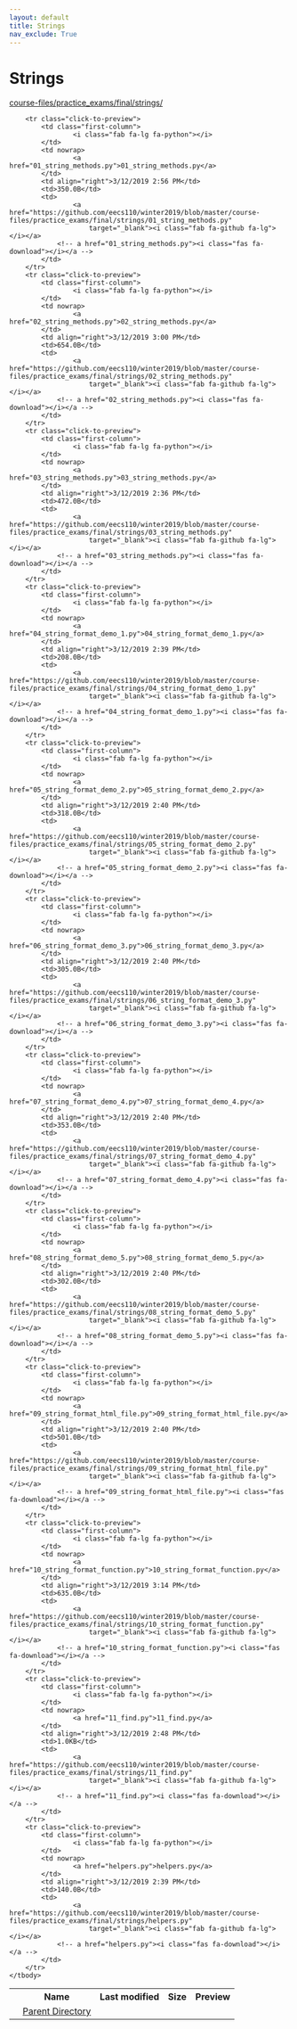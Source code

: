 ```yaml
---
layout: default
title: Strings
nav_exclude: True
---
```


# Strings

[course-files/practice_exams/final/strings/](.)

<table class="tbl-files">
    <tbody>
        <tr>
            <th valign="top"></th>
            <th>Name</th>
            <th>Last modified</th>
            <th>Size</th>
            <th>Preview</th>
        </tr>
        <tr>
            <td valign="top">
                <i class="fa fa-folder-open"></i>
            </td>
            <td><a href="../">Parent Directory</a></td>
            <td>&nbsp;</td>
            <td>&nbsp;</td>
            <td>&nbsp;</td>
        </tr>

        <tr class="click-to-preview">
            <td class="first-column">
                    <i class="fab fa-lg fa-python"></i>
            </td>
            <td nowrap>
                    <a href="01_string_methods.py">01_string_methods.py</a>
            </td>
            <td align="right">3/12/2019 2:56 PM</td>
            <td>350.0B</td>
            <td>
                    <a href="https://github.com/eecs110/winter2019/blob/master/course-files/practice_exams/final/strings/01_string_methods.py" 
                        target="_blank"><i class="fab fa-github fa-lg"></i></a>
                <!-- a href="01_string_methods.py"><i class="fas fa-download"></i></a -->
            </td>
        </tr>
        <tr class="click-to-preview">
            <td class="first-column">
                    <i class="fab fa-lg fa-python"></i>
            </td>
            <td nowrap>
                    <a href="02_string_methods.py">02_string_methods.py</a>
            </td>
            <td align="right">3/12/2019 3:00 PM</td>
            <td>654.0B</td>
            <td>
                    <a href="https://github.com/eecs110/winter2019/blob/master/course-files/practice_exams/final/strings/02_string_methods.py" 
                        target="_blank"><i class="fab fa-github fa-lg"></i></a>
                <!-- a href="02_string_methods.py"><i class="fas fa-download"></i></a -->
            </td>
        </tr>
        <tr class="click-to-preview">
            <td class="first-column">
                    <i class="fab fa-lg fa-python"></i>
            </td>
            <td nowrap>
                    <a href="03_string_methods.py">03_string_methods.py</a>
            </td>
            <td align="right">3/12/2019 2:36 PM</td>
            <td>472.0B</td>
            <td>
                    <a href="https://github.com/eecs110/winter2019/blob/master/course-files/practice_exams/final/strings/03_string_methods.py" 
                        target="_blank"><i class="fab fa-github fa-lg"></i></a>
                <!-- a href="03_string_methods.py"><i class="fas fa-download"></i></a -->
            </td>
        </tr>
        <tr class="click-to-preview">
            <td class="first-column">
                    <i class="fab fa-lg fa-python"></i>
            </td>
            <td nowrap>
                    <a href="04_string_format_demo_1.py">04_string_format_demo_1.py</a>
            </td>
            <td align="right">3/12/2019 2:39 PM</td>
            <td>208.0B</td>
            <td>
                    <a href="https://github.com/eecs110/winter2019/blob/master/course-files/practice_exams/final/strings/04_string_format_demo_1.py" 
                        target="_blank"><i class="fab fa-github fa-lg"></i></a>
                <!-- a href="04_string_format_demo_1.py"><i class="fas fa-download"></i></a -->
            </td>
        </tr>
        <tr class="click-to-preview">
            <td class="first-column">
                    <i class="fab fa-lg fa-python"></i>
            </td>
            <td nowrap>
                    <a href="05_string_format_demo_2.py">05_string_format_demo_2.py</a>
            </td>
            <td align="right">3/12/2019 2:40 PM</td>
            <td>318.0B</td>
            <td>
                    <a href="https://github.com/eecs110/winter2019/blob/master/course-files/practice_exams/final/strings/05_string_format_demo_2.py" 
                        target="_blank"><i class="fab fa-github fa-lg"></i></a>
                <!-- a href="05_string_format_demo_2.py"><i class="fas fa-download"></i></a -->
            </td>
        </tr>
        <tr class="click-to-preview">
            <td class="first-column">
                    <i class="fab fa-lg fa-python"></i>
            </td>
            <td nowrap>
                    <a href="06_string_format_demo_3.py">06_string_format_demo_3.py</a>
            </td>
            <td align="right">3/12/2019 2:40 PM</td>
            <td>305.0B</td>
            <td>
                    <a href="https://github.com/eecs110/winter2019/blob/master/course-files/practice_exams/final/strings/06_string_format_demo_3.py" 
                        target="_blank"><i class="fab fa-github fa-lg"></i></a>
                <!-- a href="06_string_format_demo_3.py"><i class="fas fa-download"></i></a -->
            </td>
        </tr>
        <tr class="click-to-preview">
            <td class="first-column">
                    <i class="fab fa-lg fa-python"></i>
            </td>
            <td nowrap>
                    <a href="07_string_format_demo_4.py">07_string_format_demo_4.py</a>
            </td>
            <td align="right">3/12/2019 2:40 PM</td>
            <td>353.0B</td>
            <td>
                    <a href="https://github.com/eecs110/winter2019/blob/master/course-files/practice_exams/final/strings/07_string_format_demo_4.py" 
                        target="_blank"><i class="fab fa-github fa-lg"></i></a>
                <!-- a href="07_string_format_demo_4.py"><i class="fas fa-download"></i></a -->
            </td>
        </tr>
        <tr class="click-to-preview">
            <td class="first-column">
                    <i class="fab fa-lg fa-python"></i>
            </td>
            <td nowrap>
                    <a href="08_string_format_demo_5.py">08_string_format_demo_5.py</a>
            </td>
            <td align="right">3/12/2019 2:40 PM</td>
            <td>302.0B</td>
            <td>
                    <a href="https://github.com/eecs110/winter2019/blob/master/course-files/practice_exams/final/strings/08_string_format_demo_5.py" 
                        target="_blank"><i class="fab fa-github fa-lg"></i></a>
                <!-- a href="08_string_format_demo_5.py"><i class="fas fa-download"></i></a -->
            </td>
        </tr>
        <tr class="click-to-preview">
            <td class="first-column">
                    <i class="fab fa-lg fa-python"></i>
            </td>
            <td nowrap>
                    <a href="09_string_format_html_file.py">09_string_format_html_file.py</a>
            </td>
            <td align="right">3/12/2019 2:40 PM</td>
            <td>501.0B</td>
            <td>
                    <a href="https://github.com/eecs110/winter2019/blob/master/course-files/practice_exams/final/strings/09_string_format_html_file.py" 
                        target="_blank"><i class="fab fa-github fa-lg"></i></a>
                <!-- a href="09_string_format_html_file.py"><i class="fas fa-download"></i></a -->
            </td>
        </tr>
        <tr class="click-to-preview">
            <td class="first-column">
                    <i class="fab fa-lg fa-python"></i>
            </td>
            <td nowrap>
                    <a href="10_string_format_function.py">10_string_format_function.py</a>
            </td>
            <td align="right">3/12/2019 3:14 PM</td>
            <td>635.0B</td>
            <td>
                    <a href="https://github.com/eecs110/winter2019/blob/master/course-files/practice_exams/final/strings/10_string_format_function.py" 
                        target="_blank"><i class="fab fa-github fa-lg"></i></a>
                <!-- a href="10_string_format_function.py"><i class="fas fa-download"></i></a -->
            </td>
        </tr>
        <tr class="click-to-preview">
            <td class="first-column">
                    <i class="fab fa-lg fa-python"></i>
            </td>
            <td nowrap>
                    <a href="11_find.py">11_find.py</a>
            </td>
            <td align="right">3/12/2019 2:48 PM</td>
            <td>1.0KB</td>
            <td>
                    <a href="https://github.com/eecs110/winter2019/blob/master/course-files/practice_exams/final/strings/11_find.py" 
                        target="_blank"><i class="fab fa-github fa-lg"></i></a>
                <!-- a href="11_find.py"><i class="fas fa-download"></i></a -->
            </td>
        </tr>
        <tr class="click-to-preview">
            <td class="first-column">
                    <i class="fab fa-lg fa-python"></i>
            </td>
            <td nowrap>
                    <a href="helpers.py">helpers.py</a>
            </td>
            <td align="right">3/12/2019 2:39 PM</td>
            <td>140.0B</td>
            <td>
                    <a href="https://github.com/eecs110/winter2019/blob/master/course-files/practice_exams/final/strings/helpers.py" 
                        target="_blank"><i class="fab fa-github fa-lg"></i></a>
                <!-- a href="helpers.py"><i class="fas fa-download"></i></a -->
            </td>
        </tr>
    </tbody>
</table>

